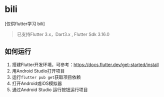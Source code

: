 # bili

[仅供flutter学习 bili]

> 已支持Flutter 3.x，Dart3.x , Flutter Sdk 3.16.0

## 如何运行

1. 搭建Flutter开发环境，可参考：https://docs.flutter.dev/get-started/install
2. 用Android Studio打开项目
3. 运行`flutter pub get`获取项目依赖
4. 打开Android或iOS模拟器
5. 通过Android Studio 运行按钮运行项目
